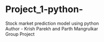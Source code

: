 # Project_1-python-
Stock market prediction model using python
<br>
Author - Krish Parekh and Parth Mangrulkar
<br>
Group Project 
